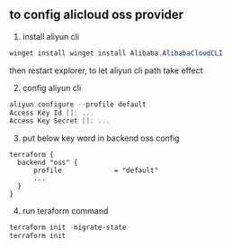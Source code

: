 ## to config alicloud oss provider
1. install aliyun cli
```powershell
winget install winget install Alibaba.AlibabaCloudCLI
```
then restart explorer, to let aliyun cli path take effect

2. config aliyun cli
```powershell
aliyun configure --profile default
Access Key Id []: ...
Access Key Secret []: ...
```

3. put below key word in backend oss config
```hcl
terraform {
  backend "oss" {
      profile             = "default"
      ...
  }    
}
```

4. run teraform command
```powershell
terraform init -migrate-state
terraform init
```